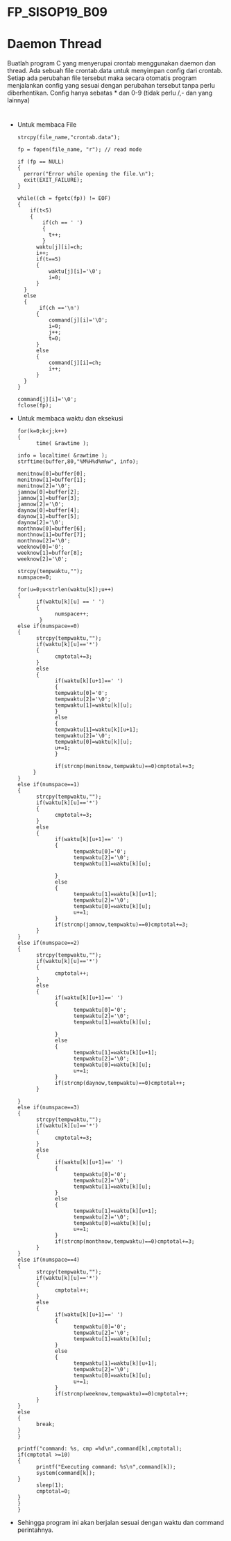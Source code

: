 # FP_SISOP19_B09

# Daemon Thread
Buatlah program C yang menyerupai crontab menggunakan daemon dan thread. Ada sebuah file crontab.data untuk menyimpan config dari crontab. Setiap ada perubahan file tersebut maka secara otomatis program menjalankan config yang sesuai dengan perubahan tersebut tanpa perlu diberhentikan. Config hanya sebatas * dan 0-9 (tidak perlu /,- dan yang lainnya)

#
* Untuk membaca File
 
      strcpy(file_name,"crontab.data");

      fp = fopen(file_name, "r"); // read mode
    
      if (fp == NULL)
      {
        perror("Error while opening the file.\n");
        exit(EXIT_FAILURE);
      }

      while((ch = fgetc(fp)) != EOF)
      {
          if(t<5)
          {
              if(ch == ' ')
              {
                t++;
              }
            waktu[j][i]=ch;
            i++;
            if(t==5)
            {
                waktu[j][i]='\0';
                i=0;
            }
        }
        else
        {
             if(ch =='\n')
            {
                command[j][i]='\0';
                i=0;
                j++;
                t=0;
            }
            else
            {
                command[j][i]=ch;
                i++;
            }
        }
      }
          
      command[j][i]='\0';
      fclose(fp);
      
* Untuk membaca waktu dan eksekusi

      for(k=0;k<j;k++)
      {
            time( &rawtime );

      info = localtime( &rawtime );
      strftime(buffer,80,"%M%H%d%m%w", info);

      menitnow[0]=buffer[0];
      menitnow[1]=buffer[1];
      menitnow[2]='\0';
      jamnow[0]=buffer[2];
      jamnow[1]=buffer[3];
      jamnow[2]='\0';
      daynow[0]=buffer[4];
      daynow[1]=buffer[5];
      daynow[2]='\0';
      monthnow[0]=buffer[6];
      monthnow[1]=buffer[7];
      monthnow[2]='\0';
      weeknow[0]='0';
      weeknow[1]=buffer[8];
      weeknow[2]='\0';

      strcpy(tempwaktu,"");
      numspace=0;

      for(u=0;u<strlen(waktu[k]);u++)
      {
            if(waktu[k][u] == ' ')
            {
                  numspace++;
             }
      else if(numspace==0)
      {
            strcpy(tempwaktu,"");
            if(waktu[k][u]=='*')
            {
                  cmptotal+=3;
            }
            else
            {
                  if(waktu[k][u+1]==' ')
                  {
                  tempwaktu[0]='0';
                  tempwaktu[2]='\0';
                  tempwaktu[1]=waktu[k][u];
                  }
                  else
                  {
                  tempwaktu[1]=waktu[k][u+1];
                  tempwaktu[2]='\0';
                  tempwaktu[0]=waktu[k][u];
                  u+=1;
                  }

                  if(strcmp(menitnow,tempwaktu)==0)cmptotal+=3;  
           }
      }
      else if(numspace==1)
      {
            strcpy(tempwaktu,"");
            if(waktu[k][u]=='*')
            {
                  cmptotal+=3;
            }
            else
            {
                  if(waktu[k][u+1]==' ')
                  {
                        tempwaktu[0]='0';
                        tempwaktu[2]='\0';
                        tempwaktu[1]=waktu[k][u];
                
                  }
                  else
                  {
                        tempwaktu[1]=waktu[k][u+1];
                        tempwaktu[2]='\0';
                        tempwaktu[0]=waktu[k][u];
                        u+=1;
                  }
                  if(strcmp(jamnow,tempwaktu)==0)cmptotal+=3;    
            }
      }
      else if(numspace==2)
      {
            strcpy(tempwaktu,"");
            if(waktu[k][u]=='*')
            {
                  cmptotal++;
            }
            else
            {
                  if(waktu[k][u+1]==' ')
                  {
                        tempwaktu[0]='0';
                        tempwaktu[2]='\0';
                        tempwaktu[1]=waktu[k][u];
                
                  }
                  else
                  {
                        tempwaktu[1]=waktu[k][u+1];
                        tempwaktu[2]='\0';
                        tempwaktu[0]=waktu[k][u];
                        u+=1;
                  }
                  if(strcmp(daynow,tempwaktu)==0)cmptotal++;    
            }
        
      }
      else if(numspace==3)
      {
            strcpy(tempwaktu,"");
            if(waktu[k][u]=='*')
            {
                  cmptotal+=3;
            }
            else
            {
                  if(waktu[k][u+1]==' ')
                  {
                        tempwaktu[0]='0';
                        tempwaktu[2]='\0';
                        tempwaktu[1]=waktu[k][u];
                  }
                  else
                  {
                        tempwaktu[1]=waktu[k][u+1];
                        tempwaktu[2]='\0';
                        tempwaktu[0]=waktu[k][u];
                        u+=1;
                  } 
                  if(strcmp(monthnow,tempwaktu)==0)cmptotal+=3;   
            }
      }
      else if(numspace==4)
      {
            strcpy(tempwaktu,"");
            if(waktu[k][u]=='*')
            {
                  cmptotal++;
            }
            else
            {
                  if(waktu[k][u+1]==' ')
                  {
                        tempwaktu[0]='0';
                        tempwaktu[2]='\0';
                        tempwaktu[1]=waktu[k][u];
                  }
                  else
                  {
                        tempwaktu[1]=waktu[k][u+1];
                        tempwaktu[2]='\0';
                        tempwaktu[0]=waktu[k][u];
                        u+=1;
                  }
                  if(strcmp(weeknow,tempwaktu)==0)cmptotal++;  
            }
      }
      else
      {
            break;
      }   
      }

      printf("command: %s, cmp =%d\n",command[k],cmptotal);
      if(cmptotal >=10)
      {
            printf("Executing command: %s\n",command[k]);
            system(command[k]);
      }   
            sleep(1);
            cmptotal=0;
      }
      }
      }
      
* Sehingga program ini akan berjalan sesuai dengan waktu dan command perintahnya.

